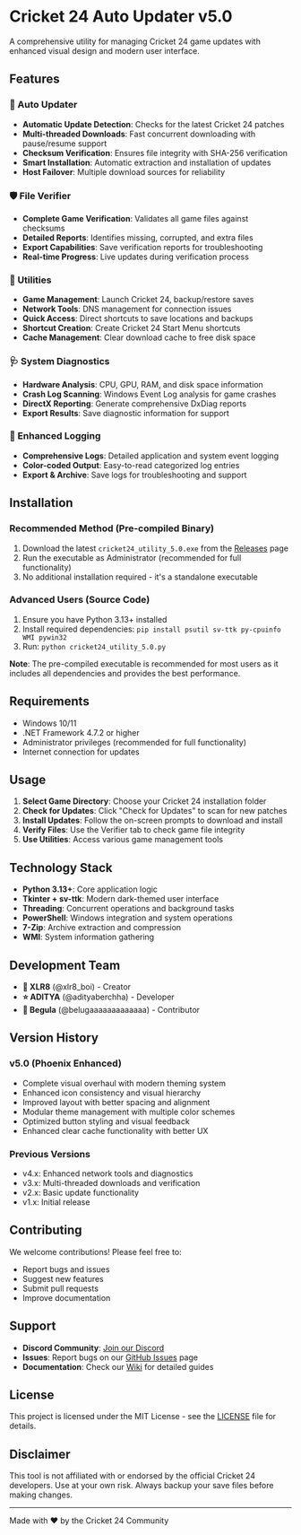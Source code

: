 # Cricket 24 Auto Updater v5.0

A comprehensive utility for managing Cricket 24 game updates with enhanced visual design and modern user interface.

## Features

### 🔄 Auto Updater
- **Automatic Update Detection**: Checks for the latest Cricket 24 patches
- **Multi-threaded Downloads**: Fast concurrent downloading with pause/resume support
- **Checksum Verification**: Ensures file integrity with SHA-256 verification
- **Smart Installation**: Automatic extraction and installation of updates
- **Host Failover**: Multiple download sources for reliability

### 🛡️ File Verifier
- **Complete Game Verification**: Validates all game files against checksums
- **Detailed Reports**: Identifies missing, corrupted, and extra files
- **Export Capabilities**: Save verification reports for troubleshooting
- **Real-time Progress**: Live updates during verification process

### 🔧 Utilities
- **Game Management**: Launch Cricket 24, backup/restore saves
- **Network Tools**: DNS management for connection issues
- **Quick Access**: Direct shortcuts to save locations and backups
- **Shortcut Creation**: Create Cricket 24 Start Menu shortcuts
- **Cache Management**: Clear download cache to free disk space

### 🩺 System Diagnostics
- **Hardware Analysis**: CPU, GPU, RAM, and disk space information
- **Crash Log Scanning**: Windows Event Log analysis for game crashes
- **DirectX Reporting**: Generate comprehensive DxDiag reports
- **Export Results**: Save diagnostic information for support

### 📄 Enhanced Logging
- **Comprehensive Logs**: Detailed application and system event logging
- **Color-coded Output**: Easy-to-read categorized log entries
- **Export & Archive**: Save logs for troubleshooting and support

## Installation

### Recommended Method (Pre-compiled Binary)
1. Download the latest `cricket24_utility_5.0.exe` from the [Releases](https://github.com/yourusername/cricket24-utility/releases) page
2. Run the executable as Administrator (recommended for full functionality)
3. No additional installation required - it's a standalone executable

### Advanced Users (Source Code)
1. Ensure you have Python 3.13+ installed
2. Install required dependencies: `pip install psutil sv-ttk py-cpuinfo WMI pywin32`
3. Run: `python cricket24_utility_5.0.py`

**Note**: The pre-compiled executable is recommended for most users as it includes all dependencies and provides the best performance.

## Requirements

- Windows 10/11
- .NET Framework 4.7.2 or higher
- Administrator privileges (recommended for full functionality)
- Internet connection for updates

## Usage

1. **Select Game Directory**: Choose your Cricket 24 installation folder
2. **Check for Updates**: Click "Check for Updates" to scan for new patches
3. **Install Updates**: Follow the on-screen prompts to download and install
4. **Verify Files**: Use the Verifier tab to check game file integrity
5. **Use Utilities**: Access various game management tools

## Technology Stack

- **Python 3.13+**: Core application logic
- **Tkinter + sv-ttk**: Modern dark-themed user interface
- **Threading**: Concurrent operations and background tasks
- **PowerShell**: Windows integration and system operations
- **7-Zip**: Archive extraction and compression
- **WMI**: System information gathering

## Development Team

- **👑 XLR8** (@xlr8_boi) - Creator
- **⭐ ADITYA** (@adityaberchha) - Developer
- **🤝 Begula** (@belugaaaaaaaaaaaaa) - Contributor

## Version History

### v5.0 (Phoenix Enhanced)
- Complete visual overhaul with modern theming system
- Enhanced icon consistency and visual hierarchy
- Improved layout with better spacing and alignment
- Modular theme management with multiple color schemes
- Optimized button styling and visual feedback
- Enhanced clear cache functionality with better UX

### Previous Versions
- v4.x: Enhanced network tools and diagnostics
- v3.x: Multi-threaded downloads and verification
- v2.x: Basic update functionality
- v1.x: Initial release

## Contributing

We welcome contributions! Please feel free to:
- Report bugs and issues
- Suggest new features
- Submit pull requests
- Improve documentation

## Support

- **Discord Community**: [Join our Discord](https://discord.gg/5gWWv3ar)
- **Issues**: Report bugs on our [GitHub Issues](https://github.com/yourusername/cricket24-utility/issues) page
- **Documentation**: Check our [Wiki](https://github.com/yourusername/cricket24-utility/wiki) for detailed guides

## License

This project is licensed under the MIT License - see the [LICENSE](LICENSE) file for details.

## Disclaimer

This tool is not affiliated with or endorsed by the official Cricket 24 developers. Use at your own risk. Always backup your save files before making changes.

---

Made with ❤️ by the Cricket 24 Community
